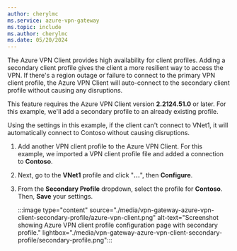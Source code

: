 ```yaml
---
author: cherylmc
ms.service: azure-vpn-gateway
ms.topic: include
ms.author: cherylmc
ms.date: 05/20/2024
---
```


The Azure VPN Client provides high availability for client profiles. Adding a secondary client profile gives the client a more resilient way to access the VPN. If there's a region outage or failure to connect to the primary VPN client profile, the Azure VPN Client will auto-connect to the secondary client profile without causing any disruptions.

This feature requires the Azure VPN Client version **2.2124.51.0** or later. For this example, we'll add a secondary profile to an already existing profile.

Using the settings in this example, if the client can't connect to VNet1, it will automatically connect to Contoso without causing disruptions.

1. Add another VPN client profile to the Azure VPN Client. For this example, we imported a VPN client profile file and added a connection to **Contoso**.
1. Next, go to the **VNet1** profile and click "**...**", then **Configure**.
1. From the **Secondary Profile** dropdown, select the profile for **Contoso**. Then, **Save** your settings.

   :::image type="content" source="./media/vpn-gateway-azure-vpn-client-secondary-profile/azure-vpn-client.png" alt-text="Screenshot showing Azure VPN client profile configuration page with secondary profile." lightbox="./media/vpn-gateway-azure-vpn-client-secondary-profile/secondary-profile.png":::